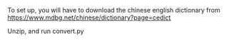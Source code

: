 To set up, you will have to download the chinese english dictionary from https://www.mdbg.net/chinese/dictionary?page=cedict

Unzip, and run convert.py